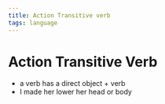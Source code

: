 ```yaml
---
title: Action Transitive verb
tags: language
---
```


# Action Transitive Verb
- a verb has a direct object + verb
- I made her lower her head or body


































